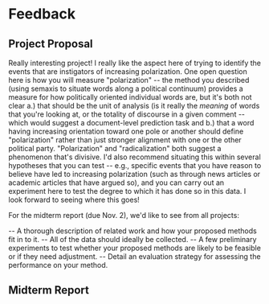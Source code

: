 # Feedback

## Project Proposal

Really interesting project! I really like the aspect here of trying to identify the events that are instigators of increasing polarization. One open question here is how you will measure "polarization" -- the method you described (using semaxis to situate words along a political continuum) provides a measure for how politically oriented individual words are, but it's both not clear a.) that should be the unit of analysis (is it really the *meaning* of words that you're looking at, or the totality of discourse in a given comment -- which would suggest a document-level prediction task and b.) that a word having increasing orientation toward one pole or another should define "polarization" rather than just stronger alignment with one or the other political party. "Polarization" and "radicalization" both suggest a phenomenon that's divisive.  I'd also recommend situating this within several hypotheses that you can test -- e.g., specific events that you have reason to believe have led to increasing polarization (such as through news articles or academic articles that have argued so), and you can carry out an experiment here to test the degree to which it has done so in this data. I look forward to seeing where this goes!

For the midterm report (due Nov. 2), we'd like to see from all projects:

-- A thorough description of related work and how your proposed methods fit in to it.
-- All of the data should ideally be collected.
-- A few preliminary experiments to test whether your proposed methods are likely to be feasible or if they need adjustment.
-- Detail an evaluation strategy for assessing the performance on your method.

## Midterm Report
